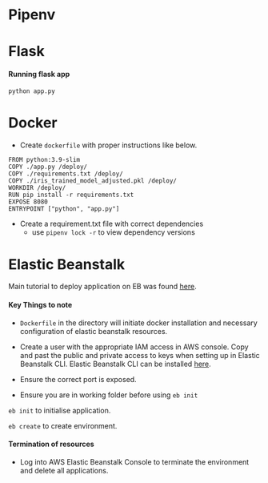 # Pipenv



# Flask

#### Running flask app

`python app.py`


# Docker

* Create `dockerfile` with proper instructions like below.

```
FROM python:3.9-slim
COPY ./app.py /deploy/
COPY ./requirements.txt /deploy/
COPY ./iris_trained_model_adjusted.pkl /deploy/
WORKDIR /deploy/
RUN pip install -r requirements.txt
EXPOSE 8080
ENTRYPOINT ["python", "app.py"]
```

* Create a requirement.txt file with correct dependencies
	* use `pipenv lock -r` to view dependency versions


# Elastic Beanstalk

Main tutorial to deploy application on EB was found [here](https://sommershurbaji.medium.com/deploying-a-docker-container-to-aws-with-elastic-beanstalk-28adfd6e7e95).

#### Key Things to note

* `Dockerfile` in the directory will initiate docker installation and necessary configuration of elastic beanstalk resources.

* Create a user with the appropriate IAM access in AWS console. Copy and past the public and private access to keys when setting up in Elastic Beanstalk CLI. Elastic Beanstalk CLI can be installed [here](https://github.com/aws/aws-elastic-beanstalk-cli-setup). 

* Ensure the correct port is exposed.

* Ensure you are in working folder before using `eb init`

`eb init` to initialise application.

`eb create` to create environment.

#### Termination of resources

* Log into AWS Elastic Beanstalk Console to terminate the environment and delete all applications.
 

 